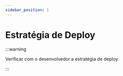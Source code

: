 ```yaml
---
sidebar_position: 1
---
```


# Estratégia de Deploy

:::warning

Verificar com o desenvolvedor a estratégia de deploy

:::
